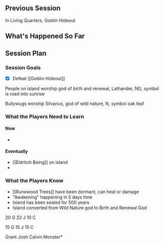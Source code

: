 ## Previous Session
In Living Quarters, Goblin Hideout

## What's Happened So Far

## Session Plan

### Session Goals
- [x] Defeat [[Goblin Hideout]]


People on island worship god of birth and renewal, Lathander, NG, symbol is road into sunrise

Bullywugs worship Silvanus, god of wild nature, N, symbol oak leaf

### What the Players Need to Learn

#### Now
- 

#### Eventually
- [[Eldritch Being]] on island
- 



### What the Players Know
- [[Runewood Trees]] have been dormant, can heal or damage
- "Awakening" happening in 5 days time
- Island has been sealed for 500 years
- Island converted from Wild Nature god to Birth and Renewal God

20 G
22 J
10 C

15 G
15 J
15 C


Grant
Josh
Calvin
Monster*

